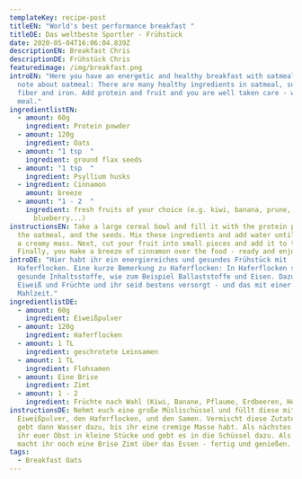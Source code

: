 ```yaml
---
templateKey: recipe-post
titleEN: "World's best performance breakfast "
titleDE: Das weltbeste Sportler - Frühstück
date: 2020-05-04T16:06:04.839Z
descriptionEN: Breakfast Chris
descriptionDE: Frühstück Chris
featuredimage: /img/breakfast.png
introEN: "Here you have an energetic and healthy breakfast with oatmeal. A quick
  note about oatmeal: There are many healthy ingredients in oatmeal, such as
  fiber and iron. Add protein and fruit and you are well taken care - with one
  meal."
ingredientlistEN:
  - amount: 60g
    ingredient: Protein powder
  - amount: 120g
    ingredient: Oats
  - amount: "1 tsp  "
    ingredient: ground flax seeds
  - amount: "1 tsp  "
    ingredient: Psyllium husks
  - ingredient: Cinnamon
    amount: breeze
  - amount: "1 - 2  "
    ingredient: fresh fruits of your choice (e.g. kiwi, banana, prune, strawberry,
      blueberry...)
instructionsEN: Take a large cereal bowl and fill it with the protein powder,
  the oatmeal, and the seeds. Mix these ingredients and add water until you have
  a creamy mass. Next, cut your fruit into small pieces and add it to the bowl.
  Finally, you make a breeze of cinnamon over the food - ready and enjoy.
introDE: "Hier habt ihr ein energiereiches und gesundes Frühstück mit
  Haferflocken. Eine kurze Bemerkung zu Haferflocken: In Haferflocken sind viele
  gesunde Inhaltsstoffe, wie zum Beispiel Ballaststoffe und Eisen. Dazu noch
  Eiweiß und Früchte und ihr seid bestens versorgt - und das mit einer
  Mahlzeit."
ingredientlistDE:
  - amount: 60g
    ingredient: Eiweißpulver
  - amount: 120g
    ingredient: Haferflocken
  - amount: 1 TL
    ingredient: geschrotete Leinsamen
  - amount: 1 TL
    ingredient: Flohsamen
  - amount: Eine Brise
    ingredient: Zimt
  - amount: 1 - 2
    ingredient: Früchte nach Wahl (Kiwi, Banane, Pflaume, Erdbeeren, Heidelbeeren...)
instructionsDE: Nehmt euch eine große Müslischüssel und füllt diese mit dem
  Eiweißpulver, den Haferflocken, und den Samen. Vermischt diese Zutaten und
  gebt dann Wasser dazu, bis ihr eine cremige Masse habt. Als nächstes schneidet
  ihr euer Obst in kleine Stücke und gebt es in die Schüssel dazu. Als letztes
  macht ihr noch eine Brise Zimt über das Essen - fertig und genießen.
tags:
  - Breakfast Oats
---
```

